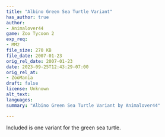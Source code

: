 ```yaml
---
title: "Albino Green Sea Turtle Variant"
has_author: true
author: 
- Animalover44
game: Zoo Tycoon 2
exp_req: 
- MM2
file_size: 270 KB
file_date: 2007-01-23
orig_rel_date: 2007-01-23
date: 2023-09-25T12:43:29-07:00
orig_rel_at: 
- ZooMania
draft: false
license: Unknown
alt_text: 
languages:
summary: "Albino Green Sea Turtle Variant by Animalover44"

---
```


Included is one variant for the green sea turtle.